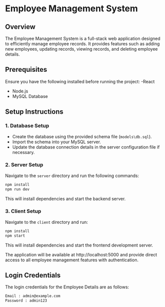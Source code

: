 # Employee Management System

## Overview
The Employee Management System is a full-stack web application designed to efficiently manage employee records. It provides features such as adding new employees, updating records, viewing records, and deleting employee details.

## Prerequisites
Ensure you have the following installed before running the project:
-React
- Node.js
- MySQL Database

## Setup Instructions

### 1. Database Setup
- Create the database using the provided schema file (`models\db.sql`).
- Import the schema into your MySQL server.
- Update the database connection details in the server configuration file if necessary.

### 2. Server Setup
Navigate to the `server` directory and run the following commands:
```sh 
npm install
npm run dev
```
This will install dependencies and start the backend server.

### 3. Client Setup
Navigate to the `client` directory and run:
```sh
npm install
npm start
```
This will install dependencies and start the frontend development server.

The application will be available at http://localhost:5000 and provide direct access to all employee management features with authentication.

## Login Credentials 
The login credentials for the Employee Details are as follows:
```sh
Email : admin@example.com
Password : admin123
```


